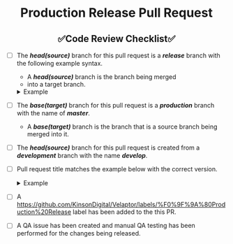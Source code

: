 <!--
    !! NOTE !! - ONLY PROJECT OWNERS AND MAINTAINERS CAN CREATE PRODUCTION AND PREVIEW RELEASE PULL REQUESTS
    Please use the "production-release-pr" pull request template if you have contributions to make.
-->
<!--suppress HtmlDeprecatedAttribute -->
<h1 style="font-weight:bold" align="center">Production Release Pull Request</h1>
<h2 style="font-weight:bold" align="center">✅Code Review Checklist✅</h2>

- [ ] The **_head(source)_** branch for this pull request is a **_release_** branch with the following example syntax.
  - A **_head(source)_** branch is the branch being merged
  -  into a target branch.
    <details closed><summary>Example</summary>

      ``` xml
      Syntax: release/v<major>.<minor>.<patch>
      Example: release/v1.2.3
      ```
    </details>

- [ ] The **_base(target)_** branch for this pull request is a **_production_** branch with the name of **_master_**.
  - A **_base(target)_** branch is the branch that is a source branch being merged into it.

- [ ] The **_head(source)_** branch for this pull request is created from a **_development_** branch with the name **_develop_**.

- [ ] Pull request title matches the example below with the correct version.
  <details closed><summary>Example</summary>
    
    ``` xml
    Syntax: 🚀Release To Production - v<major>.<minor>.<patch>
    Example: 🚀Release To Production - v1.2.3
    ```
  </details>

- [ ] A https://github.com/KinsonDigital/Velaptor/labels/%F0%9F%9A%80Production%20Release label has been added to the this PR.

- [ ] A QA issue has been created and manual QA testing has been performed for the changes being released.
